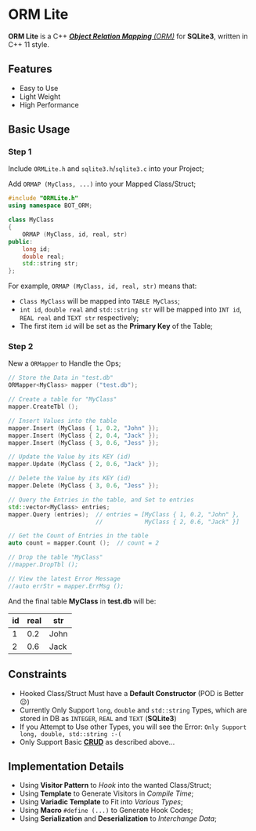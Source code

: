 # ORM Lite

**ORM Lite** is a C++ [_**Object Relation Mapping** (ORM)_](https://en.wikipedia.org/wiki/Object-relational_mapping) for **SQLite3**,
written in C++ 11 style.

## Features

- Easy to Use
- Light Weight
- High Performance

## Basic Usage

### Step 1

Include `ORMLite.h` and `sqlite3.h`/`sqlite3.c` into your Project;

Add `ORMAP (MyClass, ...)` into your Mapped Class/Struct;

``` C++
#include "ORMLite.h"
using namespace BOT_ORM;

class MyClass
{
    ORMAP (MyClass, id, real, str)
public:
    long id;
    double real;
    std::string str;
};
```

For example, `ORMAP (MyClass, id, real, str)` means that:
- `Class MyClass` will be mapped into `TABLE MyClass`;
- `int id`, `double real` and `std::string str` will be mapped
  into `INT id`, `REAL real` and `TEXT str` respectively;
- The first item `id` will be set as the **Primary Key** of the Table;

### Step 2

New a `ORMapper` to Handle the Ops;

``` C++
// Store the Data in "test.db"
ORMapper<MyClass> mapper ("test.db");

// Create a table for "MyClass"
mapper.CreateTbl ();

// Insert Values into the table
mapper.Insert (MyClass { 1, 0.2, "John" });
mapper.Insert (MyClass { 2, 0.4, "Jack" });
mapper.Insert (MyClass { 3, 0.6, "Jess" });

// Update the Value by its KEY (id)
mapper.Update (MyClass { 2, 0.6, "Jack" });

// Delete the Value by its KEY (id)
mapper.Delete (MyClass { 3, 0.6, "Jess" });

// Query the Entries in the table, and Set to entries
std::vector<MyClass> entries;
mapper.Query (entries);  // entries = [MyClass { 1, 0.2, "John" },
                         //            MyClass { 2, 0.6, "Jack" }]

// Get the Count of Entries in the table
auto count = mapper.Count ();  // count = 2

// Drop the table "MyClass"
//mapper.DropTbl ();

// View the latest Error Message
//auto errStr = mapper.ErrMsg ();
```

And the final table **MyClass** in **test.db** will be:

| id| real|  str|
|---|-----|-----|
|  1|  0.2| John|
|  2|  0.6| Jack|

## Constraints

- Hooked Class/Struct Must have a **Default Constructor**
  (POD is Better :relieved:)
- Currently Only Support `long`, `double` and `std::string` Types,
  which are stored in DB as `INTEGER`, `REAL` and `TEXT` (**SQLite3**)
- If you Attempt to Use other Types, you will see the Error:
  `Only Support long, double, std::string :-(`
- Only Support Basic [**CRUD**](https://en.wikipedia.org/wiki/Create,_read,_update_and_delete) as described above...

## Implementation Details

- Using **Visitor Pattern** to *Hook* into the wanted Class/Struct;
- Using **Template** to Generate Visitors in *Compile Time*;
- Using **Variadic Template** to Fit into *Various Types*;
- Using **Macro** `#define (...)` to Generate Hook Codes;
- Using **Serialization** and **Deserialization** to *Interchange Data*;
